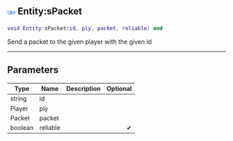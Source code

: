## ![server](.gitbook/assets/server.png) Entity:sPacket


```lua
void Entity:sPacket(id, ply, packet, reliable) end
```

Send a packet to the given player with the given id


------
## Parameters

| Type   | Name | Description              | Optional |
| ------ | ---- | ------------------------ | -------: |
| string | id |  |  |
| Player | ply |  |  |
| Packet | packet |  |  |
| boolean | reliable |  | ✔ |


